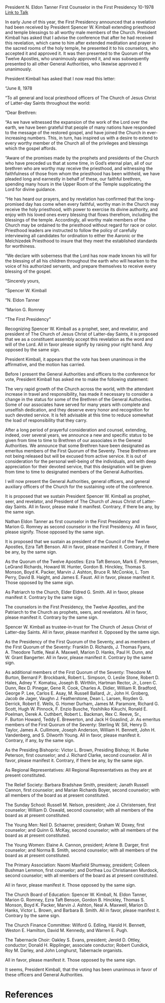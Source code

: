 President N. Eldon Tanner
First Counselor in the First Presidency
10-1978
[Link to Talk](https://www.churchofjesuschrist.org/study/general-conference/1978/10/revelation-on-priesthood-accepted-church-officers-sustained?lang=eng)

In early June of this year, the First Presidency announced that a revelation had been received by President Spencer W. Kimball extending priesthood and temple blessings to all worthy male members of the Church. President Kimball has asked that I advise the conference that after he had received this revelation, which came to him after extended meditation and prayer in the sacred rooms of the holy temple, he presented it to his counselors, who accepted it and approved it. It was then presented to the Quorum of the Twelve Apostles, who unanimously approved it, and was subsequently presented to all other General Authorities, who likewise approved it unanimously.

President Kimball has asked that I now read this letter:

“June 8, 1978

“To all general and local priesthood officers of The Church of Jesus Christ of Latter-day Saints throughout the world:

“Dear Brethren:

“As we have witnessed the expansion of the work of the Lord over the earth, we have been grateful that people of many nations have responded to the message of the restored gospel, and have joined the Church in ever-increasing numbers. This, in turn, has inspired us with a desire to extend to every worthy member of the Church all of the privileges and blessings which the gospel affords.

“Aware of the promises made by the prophets and presidents of the Church who have preceded us that at some time, in God’s eternal plan, all of our brethren who are worthy may receive the priesthood, and witnessing the faithfulness of those from whom the priesthood has been withheld, we have pleaded long and earnestly in behalf of these, our faithful brethren, spending many hours in the Upper Room of the Temple supplicating the Lord for divine guidance.

“He has heard our prayers, and by revelation has confirmed that the long-promised day has come when every faithful, worthy man in the Church may receive the holy priesthood, with power to exercise its divine authority, and enjoy with his loved ones every blessing that flows therefrom, including the blessings of the temple. Accordingly, all worthy male members of the Church may be ordained to the priesthood without regard for race or color. Priesthood leaders are instructed to follow the policy of carefully interviewing all candidates for ordination to either the Aaronic or the Melchizedek Priesthood to insure that they meet the established standards for worthiness.

“We declare with soberness that the Lord has now made known his will for the blessing of all his children throughout the earth who will hearken to the voice of his authorized servants, and prepare themselves to receive every blessing of the gospel.



“Sincerely yours,

“Spencer W. Kimball

“N. Eldon Tanner

“Marion G. Romney

“The First Presidency”



Recognizing Spencer W. Kimball as a prophet, seer, and revelator, and president of The Church of Jesus Christ of Latter-day Saints, it is proposed that we as a constituent assembly accept this revelation as the word and will of the Lord. All in favor please signify by raising your right hand. Any opposed by the same sign.

President Kimball, it appears that the vote has been unanimous in the affirmative, and the motion has carried.

Before I present the General Authorities and officers to the conference for vote, President Kimball has asked me to make the following statement:

The very rapid growth of the Church across the world, with the attendant increase in travel and responsibility, has made it necessary to consider a change in the status for some of the Brethren of the General Authorities. Some of our associates have served for many years with complete and unselfish dedication, and they deserve every honor and recognition for such devoted service. It is felt advisable at this time to reduce somewhat the load of responsibility that they carry.

After a long period of prayerful consideration and counsel, extending, indeed, over several years, we announce a new and specific status to be given from time to time to Brethren of our associates in the General Authorities. We announce that some Brethren have been designated as emeritus members of the First Quorum of the Seventy. These Brethren are not being released but will be excused from active service. It is out of consideration for the personal well-being of the individuals, and with deep appreciation for their devoted service, that this designation will be given from time to time to designated members of the General Authorities.

I will now present the General Authorities, general officers, and general auxiliary officers of the Church for the sustaining vote of the conference.

It is proposed that we sustain President Spencer W. Kimball as prophet, seer, and revelator, and President of The Church of Jesus Christ of Latter-day Saints. All in favor, please make it manifest. Contrary, if there be any, by the same sign.

Nathan Eldon Tanner as first counselor in the First Presidency and Marion G. Romney as second counselor in the First Presidency. All in favor, please signify. Those opposed by the same sign.

It is proposed that we sustain as president of the Council of the Twelve Apostles, Ezra Taft Benson. All in favor, please manifest it. Contrary, if there be any, by the same sign.

As the Quorum of the Twelve Apostles: Ezra Taft Benson, Mark E. Petersen, LeGrand Richards, Howard W. Hunter, Gordon B. Hinckley, Thomas S. Monson, Boyd K. Packer, Marvin J. Ashton, Bruce R. McConkie, L. Tom Perry, David B. Haight, and James E. Faust. All in favor, please manifest it. Those opposed by the same sign.

As Patriarch to the Church, Elder Eldred G. Smith. All in favor, please manifest it. Contrary by the same sign.

The counselors in the First Presidency, the Twelve Apostles, and the Patriarch to the Church as prophets, seers, and revelators. All in favor, please manifest it. Contrary by the same sign.

Spencer W. Kimball as trustee-in-trust for The Church of Jesus Christ of Latter-day Saints. All in favor, please manifest it. Opposed by the same sign.

As the Presidency of the First Quorum of the Seventy, and as members of the First Quorum of the Seventy: Franklin D. Richards, J. Thomas Fyans, A. Theodore Tuttle, Neal A. Maxwell, Marion D. Hanks, Paul H. Dunn, and W. Grant Bangerter. All in favor, please manifest it. Contrary by the same sign.

As additional members of the First Quorum of the Seventy: Theodore M. Burton, Bernard P. Brockbank, Robert L. Simpson, O. Leslie Stone, Robert D. Hales, Adney Y. Komatsu, Joseph B. Wirthlin, Hartman Rector, Jr., Loren C. Dunn, Rex D. Pinegar, Gene R. Cook, Charles A. Didier, William R. Bradford, George P. Lee, Carlos E. Asay, M. Russell Ballard, Jr., John H. Groberg, Jacob de Jager, Vaughn J. Featherstone, Dean L. Larsen, Royden G. Derrick, Robert E. Wells, G. Homer Durham, James M. Paramore, Richard G. Scott, Hugh W. Pinnock, F. Enzio Busche, Yoshihiko Kikuchi, Ronald E. Poelman, Derek A. Cuthbert, Robert L. Backman, Rex C. Reeve, Sr., F. Burton Howard, Teddy E. Brewerton, and Jack H Goaslind, Jr. As emeritus members of the First Quorum of the Seventy: Sterling W. Sill, Henry D. Taylor, James A. Cullimore, Joseph Anderson, William H. Bennett, John H. Vandenberg, and S. Dilworth Young. All in favor, please manifest it. Contrary, if any, by the same sign.

As the Presiding Bishopric: Victor L. Brown, Presiding Bishop; H. Burke Peterson, first counselor; and J. Richard Clarke, second counselor. All in favor, please manifest it. Contrary, if there be any, by the same sign.

As Regional Representatives: All Regional Representatives as they are at present constituted.

The Relief Society: Barbara Bradshaw Smith, president; Janath Russell Cannon, first counselor; and Marian Richards Boyer, second counselor; with all members of the board as at present constituted.

The Sunday School: Russell M. Nelson, president; Joe J. Christensen, first counselor; William D. Oswald, second counselor; with all members of the board as at present constituted.

The Young Men: Neil D. Schaerrer, president; Graham W. Doxey, first counselor; and Quinn G. McKay, second counselor; with all members of the board as at present constituted.

The Young Women: Elaine A. Cannon, president; Arlene B. Darger, first counselor; and Norma B. Smith, second counselor; with all members of the board as at present constituted.

The Primary Association: Naomi Maxfield Shumway, president; Colleen Bushman Lemmon, first counselor; and Dorthea Lou Christiansen Murdock, second counselor; with all members of the board as at present constituted.

All in favor, please manifest it. Those opposed by the same sign.

The Church Board of Education: Spencer W. Kimball, N. Eldon Tanner, Marion G. Romney, Ezra Taft Benson, Gordon B. Hinckley, Thomas S. Monson, Boyd K. Packer, Marvin J. Ashton, Neal A. Maxwell, Marion D. Hanks, Victor L. Brown, and Barbara B. Smith. All in favor, please manifest it. Contrary by the same sign.

The Church Finance Committee: Wilford G. Edling, Harold H. Bennett, Weston E. Hamilton, David M. Kennedy, and Warren E. Pugh.

The Tabernacle Choir: Oakley S. Evans, president; Jerold D. Ottley, conductor; Donald H. Ripplinger, associate conductor; Robert Cundick, Roy M. Darley, and John Longhurst, Tabernacle organists.

All in favor, please manifest it. Those opposed by the same sign.

It seems, President Kimball, that the voting has been unanimous in favor of these officers and General Authorities.

# References
